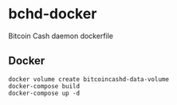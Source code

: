 # bchd-docker
Bitcoin Cash daemon dockerfile

## Docker
```
docker volume create bitcoincashd-data-volume
docker-compose build
docker-compose up -d
```
